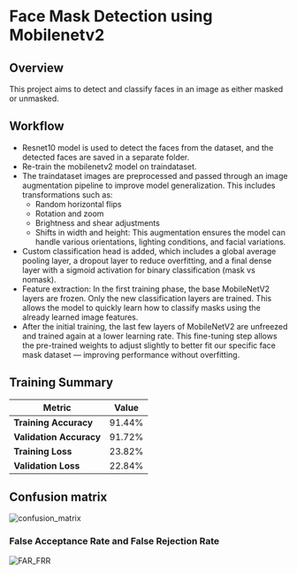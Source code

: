 # Face Mask Detection using Mobilenetv2

## Overview
This project aims to detect and classify faces in an image as either masked or unmasked.

## Workflow
- Resnet10 model is used to detect the faces from the dataset, and the detected faces are saved in a separate folder.
- Re-train the mobilenetv2 model on traindataset.
- The traindataset images are preprocessed and passed through an image augmentation pipeline to improve model generalization. This includes transformations such as:
  - Random horizontal flips
  - Rotation and zoom
  - Brightness and shear adjustments
  - Shifts in width and height: This augmentation ensures the model can handle various orientations, lighting conditions, and facial variations.
- Custom classification head is added, which includes a global average pooling layer, a dropout layer to reduce overfitting, and a final dense layer with a sigmoid activation for binary classification (mask vs nomask).
-  Feature extraction: In the first training phase, the base MobileNetV2 layers are frozen. Only the new classification layers are trained. This allows the model to quickly learn how to classify masks using the already learned image features.
-  After the initial training, the last few layers of MobileNetV2 are unfreezed and trained again at a lower learning rate. This fine-tuning step allows the pre-trained weights to adjust slightly to better fit our specific face mask dataset — improving performance without overfitting.

## Training Summary
| **Metric**             | **Value**  |
|------------------------|------------|
| **Training Accuracy**  | 91.44%     |
| **Validation Accuracy**| 91.72%     |
| **Training Loss**      | 23.82%     |
| **Validation Loss**    | 22.84%     |

## Confusion matrix
![confusion_matrix](https://github.com/user-attachments/assets/e4e50085-1581-46cf-9981-02674aaa32e6)

### False Acceptance Rate and False Rejection Rate
![FAR_FRR](https://github.com/user-attachments/assets/09573f15-83a8-4f39-9241-ec4981d65892)

